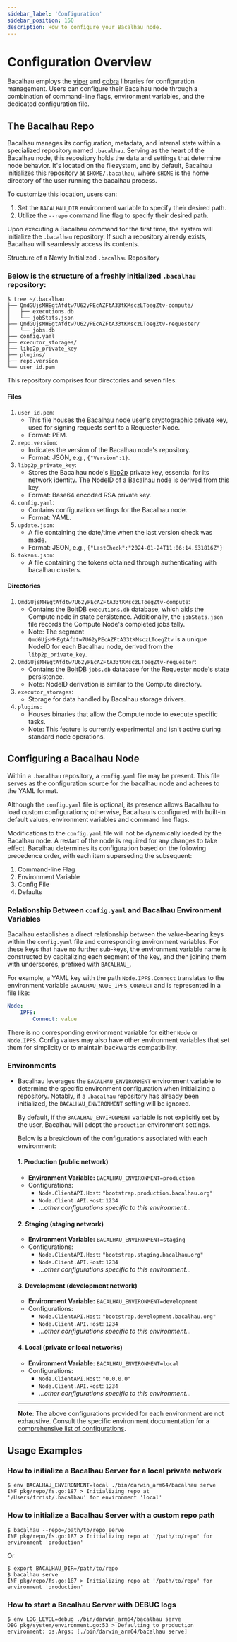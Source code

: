 ```yaml
---
sidebar_label: 'Configuration'
sidebar_position: 160
description: How to configure your Bacalhau node.
---
```


# Configuration Overview

Bacalhau employs the [viper](https://github.com/spf13/viper) and [cobra](https://github.com/spf13/cobra) libraries for configuration management. Users can configure their Bacalhau node through a combination of command-line flags, environment variables, and the dedicated configuration file.

## The Bacalhau Repo

Bacalhau manages its configuration, metadata, and internal state within a specialized repository named `.bacalhau`. Serving as the heart of the Bacalhau node, this repository holds the  data and settings that determine node behavior. It's located on the  filesystem, and by default, Bacalhau initializes this repository at `$HOME/.bacalhau`, where `$HOME` is the home directory of the user running the bacalhau process.

To customize this location, users can:

1. Set the `BACALHAU_DIR` environment variable to specify their desired path.
2. Utilize the `--repo` command line flag to specify their desired path.

Upon executing a Bacalhau command for the first time, the system will initialize the `.bacalhau` repository. If such a repository already exists, Bacalhau will seamlessly access its contents.

Structure of a Newly Initialized `.bacalhau` Repository

### Below is the structure of a freshly initialized `.bacalhau` repository:

```shell
$ tree ~/.bacalhau
├── QmdGUjsMHEgtAfdtw7U62yPEcAZFtA33tKMsczLToegZtv-compute/
│   ├── executions.db
│   └── jobStats.json
├── QmdGUjsMHEgtAfdtw7U62yPEcAZFtA33tKMsczLToegZtv-requester/
│   └── jobs.db
├── config.yaml
├── executor_storages/
├── libp2p_private_key
├── plugins/
├── repo.version
└── user_id.pem
```

This repository comprises four directories and seven files:

#### Files

1. `user_id.pem`:
   - This file houses the Bacalhau node user's cryptographic private key, used for signing requests sent to a Requester Node.
   - Format: PEM.
2. `repo.version`:
   - Indicates the version of the Bacalhau node's repository.
   - Format: JSON, e.g., `{"Version":1}`.
3. `libp2p_private_key`:
   - Stores the Bacalhau node's [libp2p](https://libp2p.io/) private key, essential for its network identity. The NodeID of a Bacalhau node is derived from this key.
   - Format: Base64 encoded RSA private key.
4. `config.yaml`:
   - Contains configuration settings for the Bacalhau node.
   - Format: YAML.
5. `update.json`:
   - A file containing the date/time when the last version check was made.
   - Format: JSON, e.g., `{"LastCheck":"2024-01-24T11:06:14.631816Z"}`
6. `tokens.json`:
   - A file containing the tokens obtained through authenticating with bacalhau clusters.

#### Directories

1. `QmdGUjsMHEgtAfdtw7U62yPEcAZFtA33tKMsczLToegZtv-compute`:
   - Contains the [BoltDB](https://github.com/etcd-io/bbolt) `executions.db` database, which aids the Compute node in state persistence. Additionally, the `jobStats.json` file records the Compute Node's completed jobs tally.
   - Note: The segment `QmdGUjsMHEgtAfdtw7U62yPEcAZFtA33tKMsczLToegZtv` is a unique NodeID for each Bacalhau node, derived from the `libp2p_private_key`.
2. `QmdGUjsMHEgtAfdtw7U62yPEcAZFtA33tKMsczLToegZtv-requester`:
   - Contains the [BoltDB](https://github.com/etcd-io/bbolt) `jobs.db` database for the Requester node's state persistence.
   - Note: NodeID derivation is similar to the Compute directory.
3. `executor_storages`:
   - Storage for data handled by Bacalhau storage drivers.
4. `plugins`:
   - Houses binaries that allow the Compute node to execute specific tasks.
   - Note: This feature is currently experimental and isn't active during standard node operations.

## Configuring a Bacalhau Node

Within a `.bacalhau` repository, a `config.yaml` file may be present. This file serves as the configuration source for the bacalhau node and adheres to the YAML format.

Although the `config.yaml` file is optional, its presence allows Bacalhau to load custom configurations; otherwise, Bacalhau is configured with built-in default values, environment variables and command line flags.

Modifications to the `config.yaml` file will not be dynamically loaded by the Bacalhau node. A restart of the node is required for any changes to take effect. Bacalhau determines its configuration based on the following precedence order, with each item superseding the subsequent:

1. Command-line Flag
2. Environment Variable
3. Config File
4. Defaults

### Relationship Between `config.yaml` and Bacalhau Environment Variables

Bacalhau establishes a direct relationship between the value-bearing keys within the `config.yaml` file and corresponding environment variables. For these keys that have no further sub-keys, the environment variable name is constructed by capitalizing each segment of the key, and then joining them with underscores, prefixed with `BACALHAU_`.

For example, a YAML key with the path `Node.IPFS.Connect` translates to the environment variable `BACALHAU_NODE_IPFS_CONNECT` and is represented in a file like:

```yaml
Node:
    IPFS:
        Connect: value
```

There is no corresponding environment variable for either `Node` or `Node.IPFS`.
Config values may also have other environment variables that set them for
simplicity or to maintain backwards compatibility.

### Environments

- Bacalhau leverages the `BACALHAU_ENVIRONMENT` environment variable to determine the specific environment configuration when initializing a repository. Notably, if a `.bacalhau` repository has already been initialized, the `BACALHAU_ENVIRONMENT` setting will be ignored.

  By default, if the `BACALHAU_ENVIRONMENT` variable is not explicitly set by the user, Bacalhau will adopt the `production` environment settings.

  Below is a breakdown of the configurations associated with each environment:

  #### 1. Production (public network)

  - **Environment Variable:** `BACALHAU_ENVIRONMENT=production`
  - Configurations:
    - `Node.ClientAPI.Host`: `"bootstrap.production.bacalhau.org"`
    - `Node.Client.API.Host`: `1234`
    - *...other configurations specific to this environment...*

  #### 2. Staging (staging network)

  - **Environment Variable:** `BACALHAU_ENVIRONMENT=staging`
  - Configurations:
    - `Node.ClientAPI.Host`: `"bootstrap.staging.bacalhau.org"`
    - `Node.Client.API.Host`: `1234`
    - *...other configurations specific to this environment...*

  #### 3. Development (development network)

  - **Environment Variable:** `BACALHAU_ENVIRONMENT=development`
  - Configurations:
    - `Node.ClientAPI.Host`: `"bootstrap.development.bacalhau.org"`
    - `Node.Client.API.Host`: `1234`
    - *...other configurations specific to this environment...*

  #### 4. Local (private or local networks)

  - **Environment Variable:** `BACALHAU_ENVIRONMENT=local`
  - Configurations:
    - `Node.ClientAPI.Host`: `"0.0.0.0"`
    - `Node.Client.API.Host`: `1234`
    - *...other configurations specific to this environment...*

  ------

  **Note**: The above configurations provided for each environment are not exhaustive. Consult the specific environment documentation for a [comprehensive list of configurations](https://github.com/bacalhau-project/bacalhau/tree/main/pkg/config/configenv).

## Usage Examples

### How to initialize a Bacalhau Server for a local private network

```
$ env BACALHAU_ENVIRONMENT=local ./bin/darwin_arm64/bacalhau serve
INF pkg/repo/fs.go:187 > Initializing repo at '/Users/frrist/.bacalhau' for environment 'local'
```

### How to initialize a Bacalhau Server with a custom repo path

```
$ bacalhau --repo=/path/to/repo serve
INF pkg/repo/fs.go:187 > Initializing repo at '/path/to/repo' for environment 'production'
```

Or

```
$ export BACALHAU_DIR=/path/to/repo
$ bacalhau serve
INF pkg/repo/fs.go:187 > Initializing repo at '/path/to/repo' for environment 'production'
```

### How to start a Bacalhau Server with DEBUG logs

```
$ env LOG_LEVEL=debug ./bin/darwin_arm64/bacalhau serve
DBG pkg/system/environment.go:53 > Defaulting to production environment: os.Args: [./bin/darwin_arm64/bacalhau serve]

```
